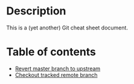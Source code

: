 # Description

This is a (yet another) Git cheat sheet document.

# Table of contents

* [Revert master branch to upstream](revert-master-branch-to-upstream.md)
* [Checkout tracked remote branch](checkout-tracked-remote-branch.md)
